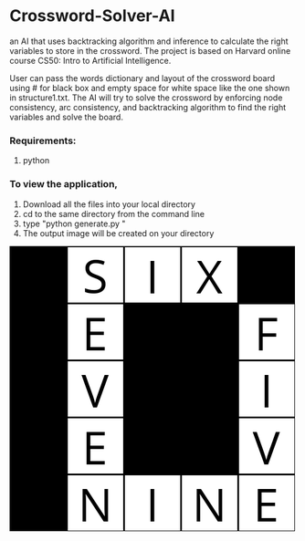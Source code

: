 # Crossword-Solver-AI

an AI that uses backtracking algorithm and inference to calculate the right variables to store in the crossword. The project is based on Harvard online course CS50: Intro to Artificial Intelligence.

User can pass the words dictionary and layout of the crossword board using # for black box and empty space for white space like the one shown in structure1.txt. The 
AI will try to solve the crossword by enforcing node consistency, arc consistency, and backtracking algorithm to find the right variables and solve the board.

### Requirements:
1. python
  

### To view the application, 
1. Download all the files into your local directory
2. cd to the same directory from the command line
3. type "python generate.py <name of your structure> <name of file containing words> <name of output image>"
4. The output image will be created on your directory


![screenshot1](output.png)
